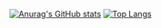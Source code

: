 [![Anurag's GitHub stats](https://github-readme-stats.vercel.app/api?username=VenRoot)](https://github.com/anuraghazra/github-readme-stats)
[![Top Langs](https://github-readme-stats.vercel.app/api/top-langs/?username=VenRoot&layout=compact)](https://github.com/anuraghazra/github-readme-stats)
